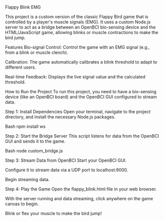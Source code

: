 Flappy Blink EMG

This project is a custom version of the classic Flappy Bird game that is controlled by a player's muscle signals (EMG). It uses a custom Node.js server to act as a bridge between an OpenBCI bio-sensing device and the HTML/JavaScript game, allowing blinks or muscle contractions to make the bird jump.

Features
Bio-signal Control: Control the game with an EMG signal (e.g., from a blink or muscle clench).

Calibration: The game automatically calibrates a blink threshold to adapt to different users.

Real-time Feedback: Displays the live signal value and the calculated threshold.

How to Run the Project
To run this project, you need to have a bio-sensing device (like an OpenBCI board) and the OpenBCI GUI configured to stream data.

Step 1: Install Dependencies
Open your terminal, navigate to the project directory, and install the necessary Node.js packages.

Bash
npm install ws

Step 2: Start the Bridge Server
This script listens for data from the OpenBCI GUI and sends it to the game.

Bash
node custom_bridge.js

Step 3: Stream Data from OpenBCI
Start your OpenBCI GUI.

Configure it to stream data via a UDP port to localhost:9000.

Begin streaming data.

Step 4: Play the Game
Open the flappy_blink.html file in your web browser.

With the server running and data streaming, click anywhere on the game canvas to begin.

Blink or flex your muscle to make the bird jump!
